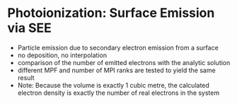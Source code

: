 # Photoionization: Surface Emission via SEE
* Particle emission due to secondary electron emission from a surface
* no deposition, no interpolation 
* comparison of the number of emitted electrons with the analytic solution
* different MPF and number of MPI ranks are tested to yield the same result
* Note: Because the volume is exactly 1 cubic metre, the calculated electron density is exactly the number of real electrons in the system

